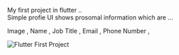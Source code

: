 My first project in flutter ..                    
Simple profie UI shows prosomal information which are ...

Image ,
Name ,
Job Title ,
Email ,
Phone Number ,

![Flutter First Project](https://user-images.githubusercontent.com/84217620/205077710-b3c6f2b1-61bf-423a-b19d-bd3580a93bb8.jpg)
